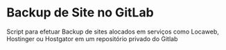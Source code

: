 # Backup de Site no GitLab
Script para efetuar Backup de sites alocados em serviços como Locaweb, Hostinger ou Hostgator em um repositório privado do Gitlab
